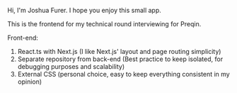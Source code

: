 Hi, I'm Joshua Furer. I hope you enjoy this small app. 

This is the frontend for my technical round interviewing for Preqin. 

Front-end:
1. React.ts with Next.js (I like Next.js' layout and page routing simplicity)
2. Separate repository from back-end (Best practice to keep isolated, for debugging purposes and scalability)
3. External CSS (personal choice, easy to keep everything consistent in my opinion)